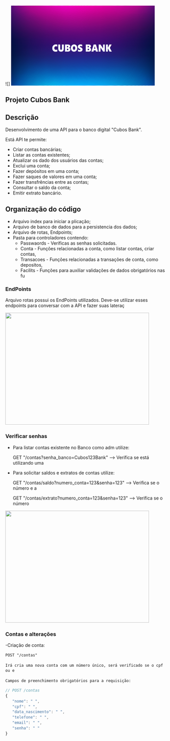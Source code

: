 ![] <img loading="lazy" src="/img/CUBOS BANK.png" width="450" height="250">

## Projeto Cubos Bank

## Descrição

Desenvolvimento de uma API para o banco digital "Cubos Bank".

Está API te permite:
- Criar contas bancárias;
- Listar as contas existentes;
- Atualizar os dado dos usuários das contas;
- Exclui uma conta;
- Fazer depósitos em uma conta;
- Fazer saques de valores em uma conta;
- Fazer transfrências entre as contas;
- Consultar o saldo da conta;
- Emitir extrato bancário.

## Organização do código

- Arquivo index para iniciar a plicação;
- Arquivo de banco de dados para a persistencia dos dados;
- Arquivo de rotas, Endpoints;
- Pasta para controladores contendo:
    - Passwaords - Verificas as senhas solicitadas.
    - Conta - Funções relacionadas a conta, como listar contas, criar contas, 
    - Transacoes - Funções relacionadas a transações de conta, como depositos,
    - Facilits - Funções para auxiliar validações de dados obrigatórios nas fu


### EndPoints

Arquivo rotas possui os EndPoints utilizados.
Deve-se utilizar esses endpoints para conversar com a API e fazer suas lateraç

<img loading="lazy" src="/img/endpoints.jpg" width="450" height="350">

### Verificar senhas

-  Para listar contas existente no Banco como adm utilize:

   GET "/contas?senha_banco=Cubos123Bank"  --> Verifica se está utilizando uma

-  Para solicitar saldos e extratos de contas utilize:

   GET "/contas/saldo?numero_conta=123&senha=123" --> Verifica se o número e a

    GET "/contas/extrato?numero_conta=123&senha=123" --> Verifica se o número 

<img loading="lazy" src="/img/passwords.jpg" width="450" height="350">


### Contas e alterações

-Criação de conta:

    POST "/contas"

    Irá cria uma nova conta com um número único, será verificado se o cpf ou e

    Campos de preenchimento obrigatórios para a requisição: 

 ```javascript
// POST /contas
{
    "nome": " ",
    "cpf": " ",
    "data_nascimento": " ",
    "telefone": " ",
    "email": " ",
    "senha": " "
}
```
